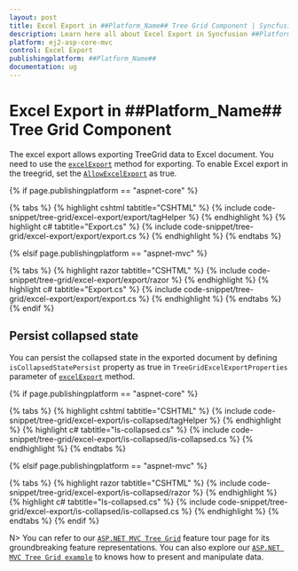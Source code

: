 ```yaml
---
layout: post
title: Excel Export in ##Platform_Name## Tree Grid Component | Syncfusion
description: Learn here all about Excel Export in Syncfusion ##Platform_Name## Tree Grid component of Syncfusion Essential JS 2 and more.
platform: ej2-asp-core-mvc
control: Excel Export
publishingplatform: ##Platform_Name##
documentation: ug
---
```



# Excel Export in ##Platform_Name## Tree Grid Component

The excel export allows exporting TreeGrid data to Excel document. You need to use the [`excelExport`](https://ej2.syncfusion.com/documentation/api/grid/#excelexport) method for exporting. To enable Excel export in the treegrid, set the [`AllowExcelExport`](https://help.syncfusion.com/cr/cref_files/aspnetcore-js2/Syncfusion.EJ2~Syncfusion.EJ2.TreeGrid.TreeGrid~AllowExcelExport.html) as true.

{% if page.publishingplatform == "aspnet-core" %}

{% tabs %}
{% highlight cshtml tabtitle="CSHTML" %}
{% include code-snippet/tree-grid/excel-export/export/tagHelper %}
{% endhighlight %}
{% highlight c# tabtitle="Export.cs" %}
{% include code-snippet/tree-grid/excel-export/export/export.cs %}
{% endhighlight %}
{% endtabs %}

{% elsif page.publishingplatform == "aspnet-mvc" %}

{% tabs %}
{% highlight razor tabtitle="CSHTML" %}
{% include code-snippet/tree-grid/excel-export/export/razor %}
{% endhighlight %}
{% highlight c# tabtitle="Export.cs" %}
{% include code-snippet/tree-grid/excel-export/export/export.cs %}
{% endhighlight %}
{% endtabs %}
{% endif %}



## Persist collapsed state

You can persist the collapsed state in the exported document by defining `isCollapsedStatePersist` property as true in `TreeGridExcelExportProperties` parameter of [`excelExport`](https://ej2.syncfusion.com/documentation/api/grid/#excelexport) method.

{% if page.publishingplatform == "aspnet-core" %}

{% tabs %}
{% highlight cshtml tabtitle="CSHTML" %}
{% include code-snippet/tree-grid/excel-export/is-collapsed/tagHelper %}
{% endhighlight %}
{% highlight c# tabtitle="Is-collapsed.cs" %}
{% include code-snippet/tree-grid/excel-export/is-collapsed/is-collapsed.cs %}
{% endhighlight %}
{% endtabs %}

{% elsif page.publishingplatform == "aspnet-mvc" %}

{% tabs %}
{% highlight razor tabtitle="CSHTML" %}
{% include code-snippet/tree-grid/excel-export/is-collapsed/razor %}
{% endhighlight %}
{% highlight c# tabtitle="Is-collapsed.cs" %}
{% include code-snippet/tree-grid/excel-export/is-collapsed/is-collapsed.cs %}
{% endhighlight %}
{% endtabs %}
{% endif %}



N> You can refer to our [`ASP.NET MVC Tree Grid`](https://www.syncfusion.com/aspnet-mvc-ui-controls/tree-grid) feature tour page for its groundbreaking feature representations. You can also explore our [`ASP.NET MVC Tree Grid example`](https://ej2.syncfusion.com/aspnetmvc/TreeGrid/Overview#/material) to knows how to present and manipulate data.